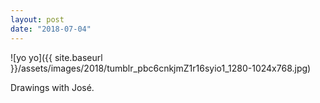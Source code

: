 ```yaml
---
layout: post
date: "2018-07-04"
---
```


![yo yo]({{ site.baseurl }}/assets/images/2018/tumblr_pbc6cnkjmZ1r16syio1_1280-1024x768.jpg)

Drawings with José.
